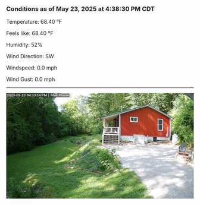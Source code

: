 ### Conditions as of May 23, 2025 at 4:38:30 PM CDT 

Temperature: 68.40 &deg;F

Feels like: 68.40 &deg;F

Humidity: 52%

Wind Direction: SW

Windspeed: 0.0 mph

Wind Gust: 0.0 mph

---

<img src="./images/latest.jpeg"/>

